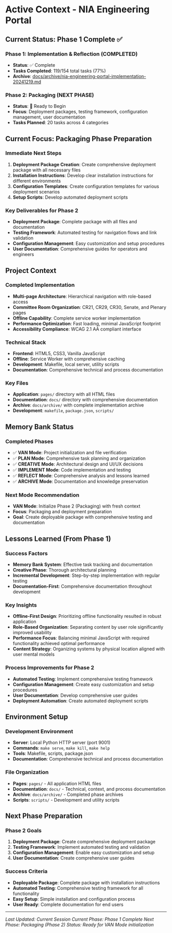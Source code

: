 # Active Context - NIA Engineering Portal

## Current Status: Phase 1 Complete ✅

### Phase 1: Implementation & Reflection (COMPLETED)

- **Status**: ✅ Complete
- **Tasks Completed**: 119/154 total tasks (77%)
- **Archive**: [docs/archive/nia-engineering-portal-implementation-20241219.md](archive/nia-engineering-portal-implementation-20241219.md)

### Phase 2: Packaging (NEXT PHASE)

- **Status**: 🚀 Ready to Begin
- **Focus**: Deployment packages, testing framework, configuration management, user documentation
- **Tasks Planned**: 20 tasks across 4 categories

## Current Focus: Packaging Phase Preparation

### Immediate Next Steps

1. **Deployment Package Creation**: Create comprehensive deployment package with all necessary files
2. **Installation Instructions**: Develop clear installation instructions for different environments
3. **Configuration Templates**: Create configuration templates for various deployment scenarios
4. **Setup Scripts**: Develop automated deployment scripts

### Key Deliverables for Phase 2

- **Deployment Package**: Complete package with all files and documentation
- **Testing Framework**: Automated testing for navigation flows and link validation
- **Configuration Management**: Easy customization and setup procedures
- **User Documentation**: Comprehensive guides for operators and engineers

## Project Context

### Completed Implementation

- **Multi-page Architecture**: Hierarchical navigation with role-based access
- **Committee Room Organization**: CR21, CR29, CR30, Senate, and Plenary pages
- **Offline Capability**: Complete service worker implementation
- **Performance Optimization**: Fast loading, minimal JavaScript footprint
- **Accessibility Compliance**: WCAG 2.1 AA compliant interface

### Technical Stack

- **Frontend**: HTML5, CSS3, Vanilla JavaScript
- **Offline**: Service Worker with comprehensive caching
- **Development**: Makefile, local server, utility scripts
- **Documentation**: Comprehensive technical and process documentation

### Key Files

- **Application**: `pages/` directory with all HTML files
- **Documentation**: `docs/` directory with comprehensive documentation
- **Archive**: `docs/archive/` with complete implementation archive
- **Development**: `makefile`, `package.json`, `scripts/`

## Memory Bank Status

### Completed Phases

- ✅ **VAN Mode**: Project initialization and file verification
- ✅ **PLAN Mode**: Comprehensive task planning and organization
- ✅ **CREATIVE Mode**: Architectural design and UI/UX decisions
- ✅ **IMPLEMENT Mode**: Code implementation and testing
- ✅ **REFLECT Mode**: Comprehensive analysis and lessons learned
- ✅ **ARCHIVE Mode**: Documentation and knowledge preservation

### Next Mode Recommendation

- **VAN Mode**: Initialize Phase 2 (Packaging) with fresh context
- **Focus**: Packaging and deployment preparation
- **Goal**: Create deployable package with comprehensive testing and documentation

## Lessons Learned (From Phase 1)

### Success Factors

- **Memory Bank System**: Effective task tracking and documentation
- **Creative Phase**: Thorough architectural planning
- **Incremental Development**: Step-by-step implementation with regular testing
- **Documentation-First**: Comprehensive documentation throughout development

### Key Insights

- **Offline-First Design**: Prioritizing offline functionality resulted in robust application
- **Role-Based Organization**: Separating content by user role significantly improved usability
- **Performance Focus**: Balancing minimal JavaScript with required functionality achieved optimal performance
- **Content Strategy**: Organizing systems by physical location aligned with user mental models

### Process Improvements for Phase 2

- **Automated Testing**: Implement comprehensive testing framework
- **Configuration Management**: Create easy customization and setup procedures
- **User Documentation**: Develop comprehensive user guides
- **Deployment Automation**: Create automated deployment scripts

## Environment Setup

### Development Environment

- **Server**: Local Python HTTP server (port 9001)
- **Commands**: `make serve`, `make kill`, `make help`
- **Tools**: Makefile, scripts, package.json
- **Documentation**: Comprehensive technical and process documentation

### File Organization

- **Pages**: `pages/` - All application HTML files
- **Documentation**: `docs/` - Technical, context, and process documentation
- **Archive**: `docs/archive/` - Completed phase archives
- **Scripts**: `scripts/` - Development and utility scripts

## Next Phase Preparation

### Phase 2 Goals

1. **Deployment Package**: Create comprehensive deployment package
2. **Testing Framework**: Implement automated testing and validation
3. **Configuration Management**: Enable easy customization and setup
4. **User Documentation**: Create comprehensive user guides

### Success Criteria

- **Deployable Package**: Complete package with installation instructions
- **Automated Testing**: Comprehensive testing framework for all functionality
- **Easy Setup**: Simple installation and configuration process
- **User Ready**: Complete documentation for end users

---

_Last Updated: Current Session_
_Current Phase: Phase 1 Complete_
_Next Phase: Packaging (Phase 2)_
_Status: Ready for VAN Mode initialization_

